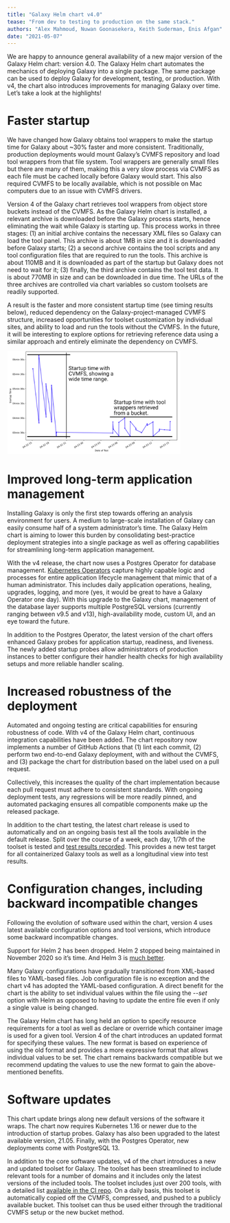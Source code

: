 ```yaml
---
title: "Galaxy Helm chart v4.0"
tease: "From dev to testing to production on the same stack."
authors: "Alex Mahmoud, Nuwan Goonasekera, Keith Suderman, Enis Afgan"
date: "2021-05-07"
---
```


We are happy to announce general availability of a new major version of the
Galaxy Helm chart: version 4.0. The Galaxy Helm chart automates the mechanics of
deploying Galaxy into a single package. The same package can be used to deploy
Galaxy for development, testing, or production. With v4, the chart also
introduces improvements for managing Galaxy over time. Let’s take a look at the
highlights!


# Faster startup

We have changed how Galaxy obtains tool wrappers to make the startup time for
Galaxy about ~30% faster and more consistent. Traditionally, production
deployments would mount Galaxy’s CVMFS repository and load tool wrappers from
that file system. Tool wrappers are generally small files but there are many of
them, making this a very slow process via CVMFS as each file must be cached
locally before Galaxy would start. This also required CVMFS to be locally
available, which is not possible on Mac computers due to an issue with CVMFS
drivers.

Version 4 of the Galaxy chart retrieves tool wrappers from object store buckets
instead of the CVMFS. As the Galaxy Helm chart is installed, a relevant archive
is downloaded before the Galaxy process starts, hence eliminating the wait while
Galaxy is starting up. This process works in three stages: (1) an initial
archive contains the necessary XML files so Galaxy can load the tool panel. This
archive is about 1MB in size and it is downloaded before Galaxy starts; (2) a
second archive contains the tool scripts and any tool configuration files that
are required to run the tools. This archive is about 110MB and it is downloaded
as part of the startup but Galaxy does not need to wait for it; (3) finally, the
third archive contains the tool test data. It is about 770MB in size and can be
downloaded in due time. The URLs of the three archives are controlled via chart
variables so custom toolsets are readily supported.

A result is the faster and more consistent startup time (see timing results
below), reduced dependency on the Galaxy-project-managed CVMFS structure,
increased opportunities for toolset customization by individual sites, and
ability to load and run the tools without the CVMFS. In the future, it will be
interesting to explore options for retrieving reference data using a similar
approach and entirely eliminate the dependency on CVMFS.

<div class="center">
  <a href="/news/2021-05-galaxy-helm-chart-v4/no-cvmfs.png">
    <div class="img-sizer" style="width: 80%">

![](./no-cvmfs.png)

</div>
  </a>
</div>


# Improved long-term application management

Installing Galaxy is only the first step towards offering an analysis
environment for users. A medium to large-scale installation of Galaxy can easily
consume half of a system administrator’s time. The Galaxy Helm chart is aiming
to lower this burden by consolidating best-practice deployment strategies into a
single package as well as offering capabilities for streamlining long-term
application management.

With the v4 release, the chart now uses a Postgres Operator for database
management. [Kubernetes
Operators](https://kubernetes.io/docs/concepts/extend-kubernetes/operator/)
capture highly capable logic and processes for entire application lifecycle
management that mimic that of a human administrator. This includes daily
application operations, healing, upgrades, logging, and more (yes, it would be
great to have a Galaxy Operator one day). With this upgrade to the Galaxy chart,
management of the database layer supports multiple PostgreSQL versions
(currently ranging between v9.5 and v13), high-availability mode, custom UI, and
an eye toward the future.

In addition to the Postgres Operator, the latest version of the chart offers
enhanced Galaxy probes for application startup, readiness, and liveness. The
newly added startup probes allow administrators of production instances to
better configure their handler health checks for high availability setups and
more reliable handler scaling.


# Increased robustness of the deployment

Automated and ongoing testing are critical capabilities for ensuring robustness
of code. With v4 of the Galaxy Helm chart, continuous integration capabilities
have been added. The chart repository now implements a number of GitHub Actions
that (1) lint each commit, (2) perform two end-to-end Galaxy deployment, with
and without the CVMFS, and (3) package the chart for distribution based on the
label used on a pull request.

Collectively, this increases the quality of the chart implementation because
each pull request must adhere to consistent standards. With ongoing deployment
tests, any regressions will be more readily pinned, and automated packaging
ensures all compatible components make up the released package.

In addition to the chart testing, the latest chart release is used to
automatically and on an ongoing basis test all the tools available in the
default release. Split over the course of a week, each day, 1/7th of the toolset
is tested and [test results
recorded](https://github.com/anvilproject/galaxy-ci#tool-testing). This provides
a new test target for all containerized Galaxy tools as well as a longitudinal
view into test results.


# Configuration changes, including backward incompatible changes

Following the evolution of software used within the chart, version 4 uses latest
available configuration options and tool versions, which introduce some backward
incompatible changes.

Support for Helm 2 has been dropped. Helm 2 stopped being maintained in November
2020 so it’s time. And Helm 3 is [much
better](https://helm.sh/blog/helm-3-released/).

Many Galaxy configurations have gradually transitioned from XML-based files to
YAML-based files.  Job configuration file is no exception and the chart v4 has
adopted the YAML-based configuration. A direct benefit for the chart is the
ability to set individual values within the file using the _--set_ option with
Helm as opposed to having to update the entire file even if only a single value
is being changed.

The Galaxy Helm chart has long held an option to specify resource requirements
for a tool as well as declare or override which container image is used for a
given tool. Version 4 of the chart introduces an updated format for specifying
these values. The new format is based on experience of using the old format and
provides a more expressive format that allows individual values to be set. The
chart remains backwards compatible but we recommend updating the values to use
the new format to gain the above-mentioned benefits.


# Software updates

This chart update brings along new default versions of the software it wraps.
The chart now requires Kubernetes 1.16 or newer due to the introduction of
startup probes. Galaxy has also been upgraded to the latest available version,
21.05. Finally, with the Postgres Operator, new deployments come with PostgreSQL
13.

In addition to the core software updates, v4 of the chart introduces a new and
updated toolset for Galaxy. The toolset has been streamlined to include relevant
tools for a number of domains and it includes only the latest versions of the
included tools. The toolset includes just over 200 tools, with a detailed list
[available in the CI
repo](https://github.com/almahmoud/anvil-misc/blob/master/reports/anvil/tools.yaml).
On a daily basis, this toolset is automatically copied off the CVMFS,
compressed, and pushed to a publicly available bucket. This toolset can thus be
used either through the traditional CVMFS setup or the new bucket method.
